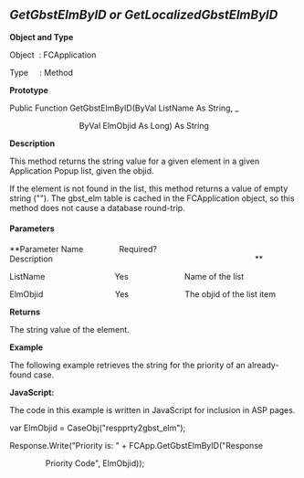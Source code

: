_GetGbstElmByID or GetLocalizedGbstElmByID_
-------------------------------------------

**Object and Type**

Object  : FCApplication

Type     : Method

**Prototype**

Public Function GetGbstElmByID(ByVal ListName As String, _

                               ByVal ElmObjid As Long) As String

**Description**

This method returns the string value for a given element in a given Application Popup list, given the objid.

If the element is not found in the list, this method returns a value of empty string (""). The gbst_elm table is cached in the FCApplication object, so this method does not cause a database round-trip.

#### Parameters
**Parameter Name                Required?             Description                                                                                          **

ListName                               Yes                         Name of the list

ElmObjid                                Yes                         The objid of the list item

**Returns**

The string value of the element.

**Example**

The following example retrieves the string for the priority of an already-found case.

**JavaScript:**

The code in this example is written in JavaScript for inclusion in ASP pages.

var ElmObjid = CaseObj("respprty2gbst_elm");

Response.Write("Priority is: " + FCApp.GetGbstElmByID("Response 

                Priority Code", ElmObjid));